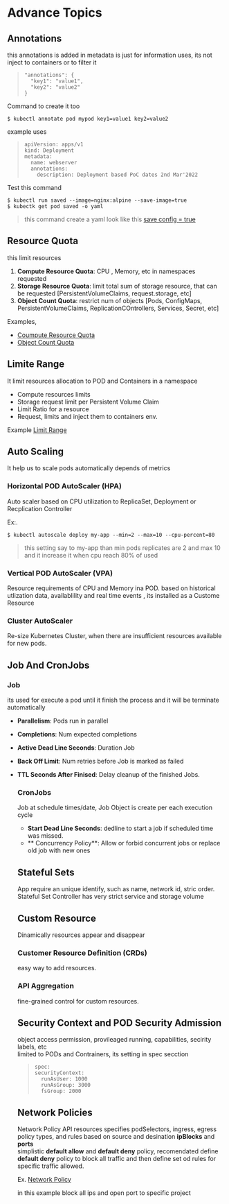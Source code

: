 # Advance Topics

## Annotations

this annotations is added in metadata is just for information uses, its not inject to containers or to filter it

> ```
> "annotations": {
>   "key1": "value1",
>   "key2": "value2"
> }
> ```

Command to create it too

```
$ kubectl annotate pod mypod key1=value1 key2=value2
```

example uses

> ```
> apiVersion: apps/v1
> kind: Deployment
> metadata:
>   name: webserver
>   annotations:
>     description: Deployment based PoC dates 2nd Mar'2022
> ```

Test this command

```
$ kubectl run saved --image=nginx:alpine --save-image=true
$ kubectk get pod saved -o yaml
```
> this command create a yaml look like this [save config = true](./saved-config-trye.yaml)

## Resource Quota

this limit resources
1. **Compute Resource Quota**: CPU , Memory, etc in namespaces requested
2. **Storage Resource Quota**: limit total sum of storage resource, that can be requested [PersistentVolumeClaims, request.storage, etc]
3. **Object Count Quota**: restrict num of objects [Pods, ConfigMaps, PersistentVolumeClaims, ReplicationCOntrollers, Services, Secret, etc]

Examples, 
* [Coumpute Resource Quota](./computeresourcequote.yaml)
* [Object Count Quota](./objectcountquota.yaml)

## Limite Range

It limit resources allocation to POD and Containers in a namespace
*  Compute resources limits
*  Storage request limit per Persistent Volume Claim
*  Limit Ratio for a resource
*  Request, limits and inject them to containers env.

  Example [Limit Range](./limitrange.yaml)

## Auto Scaling

It help us to scale pods automatically depends of metrics

### Horizontal POD AutoScaler (HPA)

Auto scaler based on CPU utilization to ReplicaSet, Deployment or Recplication Controller

Ex:.
```
$ kubectl autoscale deploy my-app --min=2 --max=10 --cpu-percent=80
```
> this setting say to my-app than min pods replicates are 2 and max 10 and it increase it when cpu reach 80% of used

### Vertical POD AutoScaler (VPA)

Resource requirements of CPU and Memory ina POD. based on historical utlization data, availablility and real time events , its installed as a Custome Resource

### Cluster AutoScaler

Re-size Kubernetes Cluster, when there are insufficient resources available for new pods.

## Job And CronJobs

### Job

its used for execute a pod until it finish the process and it will be terminate automatically

* **Parallelism**: Pods run in parallel
* **Completions**: Num expected completions
* **Active Dead Line Seconds**: Duration Job
* **Back Off Limit**: Num retries before Job is marked as failed
* **TTL Seconds After Finised**: Delay cleanup of the finished Jobs.

  ### CronJobs

  Job at schedule times/date, Job Object is create per each execution cycle

  * **Start Dead Line Seconds**: dedline to start a job if scheduled time was missed.
  * ** Concurrency Policy**: Allow or forbid concurrent jobs or replace old job with new ones

  ## Stateful Sets

  App require an unique identify, such as name, network id, stric order. Stateful Set Controller has very strict service and storage volume

  ## Custom Resource

  Dinamically resources appear and disappear

  ### Customer Resource Definition (CRDs)

  easy way to add resources.

  ### API Aggregation

  fine-grained control for custom resources.

  ## Security Context and POD Security Admission

  object access permission, provileaged running, capabilities, secirity labels, etc\
  limited to PODs and Contrainers, its setting in spec secction

  > ```
  > spec:
  > securityContext:
  >   runAsUser: 1000
  >   runAsGroup: 3000
  >   fsGroup: 2000
  > ```

  ## Network Policies

  Network Policy API resources specifies podSelectors, ingress, egress policy types, and rules based on source and desination **ipBlocks** and **ports**\
  simplistic **default allow** and **default deny** policy, recomendated define **default deny** policy to block all traffic and then define set od rules for specific traffic allowed.

  Ex. [Network Policy](./networkpolicy.yaml)

  in this example block all ips and open port to specific project
